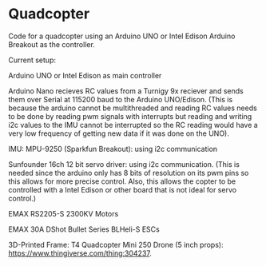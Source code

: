 # Quadcopter

Code for a quadcopter using an Arduino UNO or Intel Edison Arduino Breakout as the controller.


Current setup:

Arduino UNO or Intel Edison as main controller

Arduino Nano recieves RC values from a Turnigy 9x reciever and sends them over Serial at 115200 baud to the Arduino UNO/Edison. (This is because the arduino cannot be multithreaded and reading RC values needs to be done by reading pwm signals with interrupts but reading and writing i2c values to the IMU cannot be interrupted so the RC reading would have a very low frequency of getting new data if it was done on the UNO).

IMU: MPU-9250 (Sparkfun Breakout): using i2c communication

Sunfounder 16ch 12 bit servo driver: using i2c communication.  (This is needed since the arduino only has 8 bits of resolution on its pwm pins so this allows for more precise control.  Also, this allows the copter to be controlled with a Intel Edison or other board that is not ideal for servo control.)

EMAX RS2205-S 2300KV Motors

EMAX 30A DShot Bullet Series BLHeli-S ESCs

3D-Printed Frame: T4 Quadcopter Mini 250 Drone (5 inch props): https://www.thingiverse.com/thing:304237.
